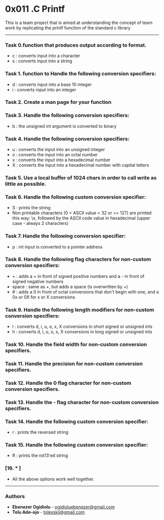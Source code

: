 # 0x011 .C Printf
This is a team project that is aimed at understanding the concept of team work by replicating the printf function of the standard c library

---

### Task 0.function that produces output according to format.
  - c : converts input into a character
  - s : converts input into a string

### Task 1. function to Handle the following conversion specifiers:
  - d : converts input into a base 10 integer
  - i : converts input into an integer

### Task 2. Create a man page for your function

### Task 3. Handle the following conversion specifiers:
  - b : the unsigned int argument is converted to binary

### Task 4. Handle the following conversion specifiers:
  - u : converts the input into an unsigned integer
  - o : converts the input into an octal number
  - x : converts the input into a hexadecimal number
  - X : converts the input into a hexadecimal number with capital letters

### Task 5. Use a local buffer of 1024 chars in order to call write as little as possible.

### Task 6. Handle the following custom conversion specifier:
  - S : prints the string
  - Non printable characters (0 < ASCII value < 32 or >= 127) are printed this way: \x, followed by the ASCII code value in hexadecimal (upper case - always 2 characters)

### Task 7. Handle the following conversion specifier:
  - p : int input is converted to a pointer address

### Task 8. Handle the following flag characters for non-custom conversion specifiers:
  - \+ : adds a \+ in front of signed positive numbers and a \- in front of signed negative numbers
  - space : same as \+, but adds a space (is overwritten by \+)
  - \# : adds a 0 in front of octal conversions that don't begin with one, and a 0x or 0X for x or X conversions

### Task 9. Handle the following length modifiers for non-custom conversion specifiers:
  - l : converts d, i, u, o, x, X conversions in short signed or unsigned ints
  - h : converts d, i, u, o, x, X conversions in long signed or unsigned ints

### Task 10. Handle the field width for non-custom conversion specifiers.

### Task 11. Handle the precision for non-custom conversion specifiers.

### Task 12. Handle the 0 flag character for non-custom conversion specifiers.

### Task 13. Handle the - flag character for non-custom conversion specifiers.

### Task 14. Handle the following custom conversion specifier:
  - r : prints the reversed string

### Task 15. Handle the following custom conversion specifier:
  - R : prints the rot13'ed string

### [16. * ]
* All the above options work well together.

---

### Authors
* **Ebenezer Ogidiolu** - [ogidioluebenezer@gmail.com](https://github.com/dsoft02)
* **Tolu Ade-ojo** - [tolexskii@gmail.com](https://github.com/tolexzkii)
